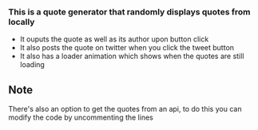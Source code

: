 ### This is a quote generator that randomly displays quotes from locally
- It ouputs the quote as well as its author upon button click
- It also posts the quote on twitter when you click the tweet button
- It also has a loader animation which shows when the quotes are still loading

## Note
There's also an option to get the quotes from an api, to do this you can modify the code by uncommenting the lines
